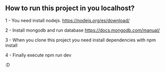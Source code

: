 ## How to run this project in you localhost?

1 - You need install nodejs.
https://nodejs.org/es/download/

2 - Install mongodb and run database
https://docs.mongodb.com/manual/

3 - When you clone this project you need install dependencies with
npm install

4 - Finally execute npm run dev

:D 
 